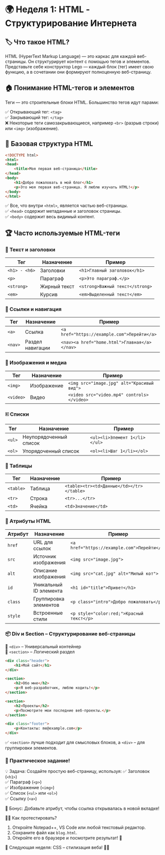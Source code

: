 # 🌍 Неделя 1: HTML - Структурирование Интернета

## 🏷️ Что такое HTML?

HTML (HyperText Markup Language) — это каркас для каждой веб-страницы. Он структурирует контент с помощью тегов и элементов. Представьте себе конструктор Lego — каждый блок (тег) имеет свою функцию, а в сочетании они формируют полноценную веб-страницу.

## 🏠 Понимание HTML-тегов и элементов

Теги — это строительные блоки HTML. Большинство тегов идут парами:

✅ Открывающий тег: `<tag>`  
✅ Закрывающий тег: `</tag>`  
❌ Некоторые теги самозакрывающиеся, например `<br>` (разрыв строки) или `<img>` (изображение).

## 🔹 Базовая структура HTML

```html
<!DOCTYPE html>
<html>
<head>
    <title>Моя первая веб-страница</title>
</head>
<body>
    <h1>Добро пожаловать в мой блог</h1>
    <p>Это моя первая веб-страница. Я люблю изучать HTML!</p>
</body>
</html>
```

✅ Все, что внутри `<html>`, является частью веб-страницы.  
✅ `<head>` содержит метаданные и заголовок страницы.  
✅ `<body>` содержит весь видимый контент.  

## 🏆 Часто используемые HTML-теги

### 📝 Текст и заголовки

| Тег        | Назначение      | Пример                           |
|------------|---------------|----------------------------------|
| `<h1> - <h6>` | Заголовки      | `<h1>Главный заголовок</h1>`    |
| `<p>`      | Параграф       | `<p>Это параграф.</p>`          |
| `<strong>` | Жирный текст   | `<strong>Важный текст</strong>` |
| `<em>`     | Курсив        | `<em>Выделенный текст</em>`     |

### 🔗 Ссылки и навигация

| Тег     | Назначение             | Пример                                    |
|---------|------------------------|------------------------------------------|
| `<a>`   | Ссылка                  | `<a href="https://example.com">Перейти</a>` |
| `<nav>` | Раздел навигации        | `<nav><a href="home.html">Главная</a></nav>` |

### 🎼 Изображения и медиа

| Тег       | Назначение  | Пример                                         |
|-----------|------------|-----------------------------------------------|
| `<img>`   | Изображение | `<img src="image.jpg" alt="Красивый вид">`    |
| `<video>` | Видео       | `<video src="video.mp4" controls></video>`    |

### 🗉️ Списки

| Тег   | Назначение        | Пример                      |
|-------|-------------------|-----------------------------|
| `<ul>` | Неупорядоченный список | `<ul><li>Элемент 1</li></ul>` |
| `<ol>` | Упорядоченный список   | `<ol><li>Шаг 1</li></ol>`     |

### 🏰 Таблицы

| Тег       | Назначение  | Пример                                      |
|-----------|------------|--------------------------------------------|
| `<table>` | Таблица    | `<table><tr><td>Данные</td></tr></table>` |
| `<tr>`    | Строка     | `<tr>...</tr>`                             |
| `<td>`    | Ячейка     | `<td>Значение</td>`                        |

### 🎨 Атрибуты HTML

| Атрибут  | Назначение             | Пример                                    |
|----------|------------------------|------------------------------------------|
| `href`   | URL для ссылок         | `<a href="https://example.com">Перейти</a>` |
| `src`    | Источник изображения   | `<img src="image.jpg">`                  |
| `alt`    | Описание изображения   | `<img src="cat.jpg" alt="Милый кот">`    |
| `id`     | Уникальный ID элемента | `<h1 id="title">Привет</h1>`             |
| `class`  | Группировка элементов  | `<p class="intro">Добро пожаловать</p>`  |
| `style`  | Встроенные стили       | `<p style="color:red;">Красный текст</p>` |

### 📦 Div и Section – Структурирование веб-страницы

🔹 `<div>` – Универсальный контейнер  
🔹 `<section>` – Логический раздел  

```html
<div class="header">
    <h1>Мой сайт</h1>
</div>

<section>
    <h2>Обо мне</h2>
    <p>Я веб-разработчик, люблю кодить!</p>
</section>

<section>
    <h2>Проекты</h2>
    <p>Посмотрите мои последние веб-проекты.</p>
</section>

<div class="footer">
    <p>Контакты: me@example.com</p>
</div>
```

✅ `<section>` лучше подходит для смысловых блоков, а `<div>` – для группировки элементов.  

### 🎯 Практическое задание!

💡 Задача:
Создайте простую веб-страницу, используя:
✅ Заголовок (`<h1>`)  
✅ Параграф (`<p>`)  
✅ Изображение (`<img>`)  
✅ Список (`<ul>` или `<ol>`)  
✅ Ссылку (`<a>`)

📌 Бонус: Добавьте атрибут, чтобы ссылка открывалась в новой вкладке!

👨‍💻 Как протестировать?
1. Откройте Notepad++, VS Code или любой текстовый редактор.  
2. Сохраните файл как `blog.html`.  
3. Откройте его в браузере и посмотрите результат! 🎉  

🚀 Следующая неделя: CSS – стилизация веба! 🎨✨

